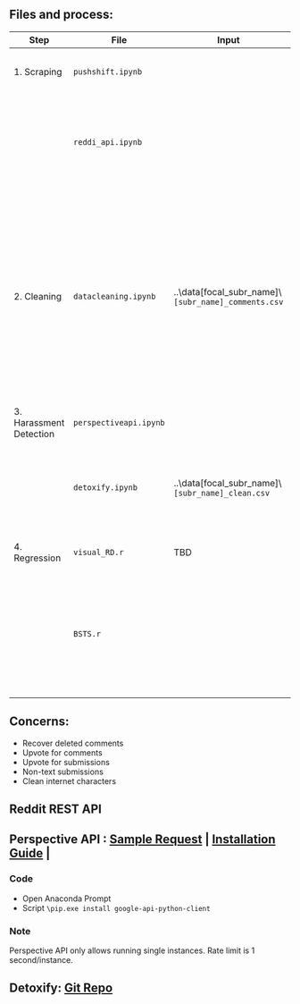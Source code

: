 ## Files and process:
| Step                    | **File**               | **Input**                                             | **Output**                                                 | **Process**                                                                                                                                                                                                                            |
|-------------------------|------------------------|-------------------------------------------------------|------------------------------------------------------------|----------------------------------------------------------------------------------------------------------------------------------------------------------------------------------------------------------------------------------------|
| 1. Scraping             | `pushshift.ipynb`      |                                                       | ..\data\[focal_subr_name]\ `subr_name_comments.csv`        | All comments and posts within 90 days of bot implementation                                                                                                                                                                            |
|                         | `reddi_api.ipynb`      |                                                       |                                                            | *intended* - Retrieve all deleted comments/posts - Retrieve reactions for current comments/posts                                                                                                                                       |
| 2. Cleaning             | `datacleaning.ipynb`   | ..\data\[focal_subr_name]\ `[subr_name]_comments.csv` | ..data\[focal_subr_name]\ `[subr_name]_clean_comments.csv` | 1. Change epoch time to human time 2. Choose comments/posts within 30 days of implementation 3. Choose only relevant variables from the scrapped data + Comments: + Posts: 4. Report number of cases before, after, cleaned, left out. |
| 3. Harassment Detection | `perspectiveapi.ipynb` |                                                       |                                                            | *problem* - Need to get the right data types                                                                                                                                                                                           |
|                         | `detoxify.ipynb`       | ..\data\[focal_subr_name]\ `[subr_name]_clean.csv`    | ..\data\[focal_subr_name]\ `[subr_name]_res.csv`           | 1. Get scores for each comments with detoxify model 2. Flag if the comment is harassment based on threshhol                                                                                                                            |
| 4. Regression           | `visual_RD.r`          | TBD                                                   | TBD                                                        | Visualizing Regression Discontinuity                                                                                                                                                                                                   |
|                         | `BSTS.r`               |                                                       |                                                            | 1. Group comments and score by date 2. Take average score for each date/ percentage of comments flagged as toxic in one day 3. Construct BSTS                                                                                          |


## Concerns:
- Recover deleted comments
- Upvote for comments
- Upvote for submissions
- Non-text submissions
- Clean internet characters

## Reddit REST API



## Perspective API : [Sample Request](https://developers.perspectiveapi.com/s/docs-sample-requests) | [Installation Guide](https://github.com/googleapis/google-api-python-client) |
### Code
- Open Anaconda Prompt
- Script
`\pip.exe install google-api-python-client`

### Note
Perspective API only allows running single instances. Rate limit is 1 second/instance.

## Detoxify: [Git Repo](https://github.com/unitaryai/detoxify)

